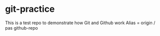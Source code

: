 # git-practice
This is a test repo to demonstrate how Git and Github work
Alias = origin / pas github-repo
